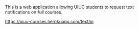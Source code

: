This is a web application allowing UIUC students to request text notifications on full courses.

https://uiuc-courses.herokuapp.com/text/in
